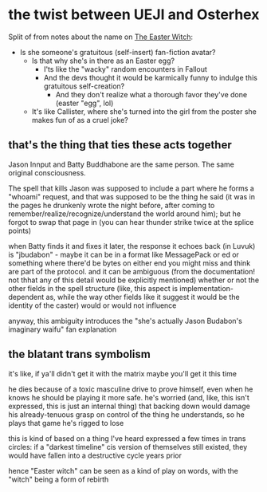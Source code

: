 # the twist between UEJI and Osterhex

Split of from notes about the name on [The Easter Witch](6afe9432-b98b-4dc1-abda-c817ebf29c6f.md):

- Is she someone's gratuitous (self-insert) fan-fiction avatar?
    - Is that why she's in there as an Easter egg?
      - I'ts like the "wacky" random encounters in Fallout
      - And the devs thought it would be karmically funny to indulge this gratuitous self-creation?
        - And they don't realize what a thorough favor they've done (easter "egg", lol)
    - It's like Callister, where she's turned into the girl from the poster she makes fun of as a cruel joke?

## that's the thing that ties these acts together

Jason Innput and Batty Buddhabone are the same person. The same original consciousness.

The spell that kills Jason was supposed to include a part where he forms a "whoami" request, and that was supposed to be the thing he said (it was in the pages he drunkenly wrote the night before, after coming to remember/realize/recognize/understand the world around him); but he forgot to swap that page in (you can hear thunder strike twice at the splice points)

when Batty finds it and fixes it later, the response it echoes back (in Luvuk) is "jbudabon" - maybe it can be in a format like MessagePack or ed or something where there'd be bytes on either end you might miss and think are part of the protocol. and it can be ambiguous (from the documentation! not thhat any of this detail would be explicitly mentioned) whether or not the other fields in the spell structure (like, this aspect is implementation-dependent as, while the way other fields like it suggest it would be the identity of the caster) would or would not influence

anyway, this ambiguity introduces the "she's actually Jason Budabon's imaginary waifu" fan explanation

## the blatant trans symbolism

it's like, if ya'll didn't get it with the matrix maybe you'll get it this time

he dies because of a toxic masculine drive to prove himself, even when he knows he should be playing it more safe. he's worried (and, like, this isn't expressed, this is just an internal thing) that backing down would damage his already-tenuous grasp on control of the thing he understands, so he plays that game he's rigged to lose

this is kind of based on a thing I've heard expressed a few times in trans circles: if a "darkest timeline" cis version of themselves still existed, they would have fallen into a destructive cycle years prior

hence "Easter witch" can be seen as a kind of play on words, with the "witch" being a form of rebirth
